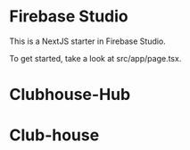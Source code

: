 # Firebase Studio

This is a NextJS starter in Firebase Studio.

To get started, take a look at src/app/page.tsx.
# Clubhouse-Hub
# Club-house
